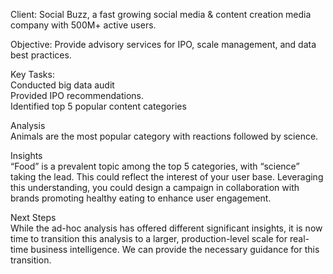 Client: Social Buzz, a fast growing social media & content creation media company with 500M+ active users.<br>

Objective: Provide advisory services for IPO, scale management, and data best practices.<br>

Key Tasks:<br>
Conducted big data audit<br>
Provided IPO recommendations.<br>
Identified top 5 popular content categories <br>

Analysis<br>
Animals are the most popular category with reactions followed by science.<br>

Insights<br>
“Food” is a prevalent topic among the top 5 categories, with “science” taking the lead. This could reflect the interest of your user base. Leveraging this understanding, you could design a campaign in collaboration with brands promoting healthy eating to enhance user engagement.<br>

Next Steps<br>
While the ad-hoc analysis has offered different significant insights, it is now time to transition this analysis to a larger, production-level scale for real-time business intelligence. We can provide the necessary guidance for this transition.<br>



